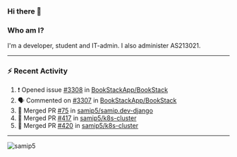 ### Hi there 👋

### Who am I?
I'm a developer, student and IT-admin. I also administer AS213021.

---
### :zap: Recent Activity
<!--START_SECTION:activity-->
1. ❗️ Opened issue [#3308](https://github.com/BookStackApp/BookStack/issues/3308) in [BookStackApp/BookStack](https://github.com/BookStackApp/BookStack)
2. 🗣 Commented on [#3307](https://github.com/BookStackApp/BookStack/issues/3307) in [BookStackApp/BookStack](https://github.com/BookStackApp/BookStack)
3. 🎉 Merged PR [#75](https://github.com/samip5/samip.dev-django/pull/75) in [samip5/samip.dev-django](https://github.com/samip5/samip.dev-django)
4. 🎉 Merged PR [#417](https://github.com/samip5/k8s-cluster/pull/417) in [samip5/k8s-cluster](https://github.com/samip5/k8s-cluster)
5. 🎉 Merged PR [#420](https://github.com/samip5/k8s-cluster/pull/420) in [samip5/k8s-cluster](https://github.com/samip5/k8s-cluster)
<!--END_SECTION:activity-->
---

<img align="center" src="https://github-readme-stats.vercel.app/api?username=samip5&show_icons=true" alt="samip5" />

